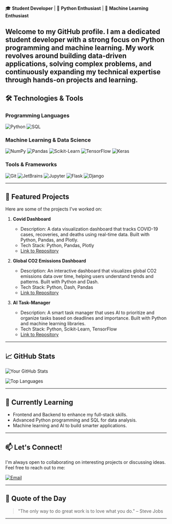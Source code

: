 🎓 **Student Developer** | 🐍 **Python Enthusiast** | 🤖 **Machine Learning Enthusiast**

Welcome to my GitHub profile. I am a dedicated student developer with a strong focus on Python programming and machine learning. My work revolves around building data-driven applications, solving complex problems, and continuously expanding my technical expertise through hands-on projects and learning.
---

## 🛠️ **Technologies & Tools**

### Programming Languages
![Python](https://img.shields.io/badge/Python-3776AB?style=for-the-badge&logo=python&logoColor=white)
![SQL](https://img.shields.io/badge/SQL-4479A1?style=for-the-badge&logo=mysql&logoColor=white)

### Machine Learning & Data Science
![NumPy](https://img.shields.io/badge/NumPy-013243?style=for-the-badge&logo=numpy&logoColor=white)
![Pandas](https://img.shields.io/badge/Pandas-150458?style=for-the-badge&logo=pandas&logoColor=white)
![Scikit-Learn](https://img.shields.io/badge/Scikit_Learn-F7931E?style=for-the-badge&logo=scikit-learn&logoColor=white)
![TensorFlow](https://img.shields.io/badge/TensorFlow-FF6F00?style=for-the-badge&logo=tensorflow&logoColor=white)
![Keras](https://img.shields.io/badge/Keras-D00000?style=for-the-badge&logo=keras&logoColor=white)

### Tools & Frameworks
![Git](https://img.shields.io/badge/Git-F05032?style=for-the-badge&logo=git&logoColor=white)
![JetBrains](https://img.shields.io/badge/JetBrains-000000?style=for-the-badge&logo=jetbrains&logoColor=white)
![Jupyter](https://img.shields.io/badge/Jupyter-F37626?style=for-the-badge&logo=jupyter&logoColor=white)
![Flask](https://img.shields.io/badge/Flask-000000?style=for-the-badge&logo=flask&logoColor=white)
![Django](https://img.shields.io/badge/Django-092E20?style=for-the-badge&logo=django&logoColor=white)

---

## 📂 **Featured Projects**

Here are some of the projects I've worked on:

1. **Covid Dashboard**  
   - Description: A data visualization dashboard that tracks COVID-19 cases, recoveries, and deaths using real-time data. Built with Python, Pandas, and Plotly.  
   - Tech Stack: Python, Pandas, Plotly  
   - [Link to Repository](https://github.com/MetalKnightCat/covid-dashboard)

2. **Global CO2 Emissions Dashboard**  
   - Description: An interactive dashboard that visualizes global CO2 emissions data over time, helping users understand trends and patterns. Built with Python and Dash.  
   - Tech Stack: Python, Dash, Pandas  
   - [Link to Repository](https://github.com/MetalKnightCat/Global-CO2-Emissions-Dashboard)

3. **AI Task-Manager**  
   - Description: A smart task manager that uses AI to prioritize and organize tasks based on deadlines and importance. Built with Python and machine learning libraries.  
   - Tech Stack: Python, Scikit-Learn, TensorFlow  
   - [Link to Repository](https://github.com/MetalKnightCat/ai-task-manager)

---

## 📈 **GitHub Stats**

![Your GitHub Stats](https://github-readme-stats.vercel.app/api?username=MetalKnightCat&show_icons=true&theme=radical)

![Top Languages](https://github-readme-stats.vercel.app/api/top-langs/?username=MetalKnightCat&layout=compact&theme=radical)

---

## 🌱 **Currently Learning**

- Frontend and Backend to enhance my full-stack skills.
- Advanced Python programming and SQL for data analysis.
- Machine learning and AI to build smarter applications.

---

## 📫 **Let's Connect!**

I'm always open to collaborating on interesting projects or discussing ideas. Feel free to reach out to me:

[![Email](https://img.shields.io/badge/Email-D14836?style=for-the-badge&logo=gmail&logoColor=white)](mailto:lucas@dubox.com.br)

---

## 💬 **Quote of the Day**

> "The only way to do great work is to love what you do." – Steve Jobs

---

